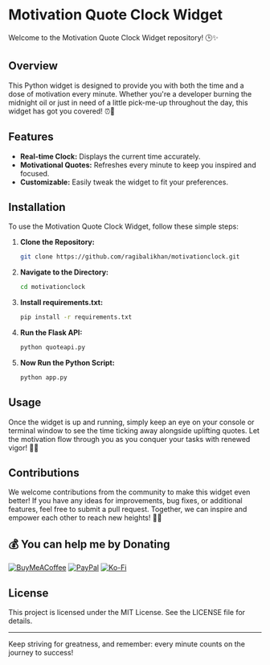 # Motivation Quote Clock Widget

Welcome to the Motivation Quote Clock Widget repository! 🕒✨

## Overview

This Python widget is designed to provide you with both the time and a dose of motivation every minute. Whether you're a developer burning the midnight oil or just in need of a little pick-me-up throughout the day, this widget has got you covered! ⏰💪

## Features

- **Real-time Clock:** Displays the current time accurately.
- **Motivational Quotes:** Refreshes every minute to keep you inspired and focused.
- **Customizable:** Easily tweak the widget to fit your preferences.

## Installation

To use the Motivation Quote Clock Widget, follow these simple steps:

1. **Clone the Repository:**
   ```bash
   git clone https://github.com/ragibalikhan/motivationclock.git
   
2. **Navigate to the Directory:**
    ```bash
    cd motivationclock

3. **Install requirements.txt:**
    ```bash
    pip install -r requirements.txt   

4. **Run the Flask API:**
    ```bash
    python quoteapi.py
    
5. **Now Run the Python Script:**
   ```bash
   python app.py

## Usage

Once the widget is up and running, simply keep an eye on your console or terminal window to see the time ticking away alongside uplifting quotes. Let the motivation flow through you as you conquer your tasks with renewed vigor! 🚀💼

## Contributions

We welcome contributions from the community to make this widget even better! If you have any ideas for improvements, bug fixes, or additional features, feel free to submit a pull request. Together, we can inspire and empower each other to reach new heights! 🌟🤝


## 💰 You can help me by Donating
  [![BuyMeACoffee](https://img.shields.io/badge/Buy%20Me%20a%20Coffee-ffdd00?style=for-the-badge&logo=buy-me-a-coffee&logoColor=black)](https://buymeacoffee.com/ragibalikhan) [![PayPal](https://img.shields.io/badge/PayPal-00457C?style=for-the-badge&logo=paypal&logoColor=white)](https://paypal.me/ragibali01) [![Ko-Fi](https://img.shields.io/badge/Ko--fi-F16061?style=for-the-badge&logo=ko-fi&logoColor=white)](https://ko-fi.com/ragibalikhan) 

## License

This project is licensed under the MIT License. See the LICENSE file for details.

---

Keep striving for greatness, and remember: every minute counts on the journey to success!


   
   
